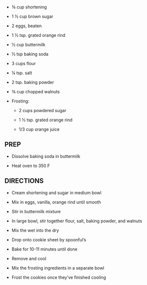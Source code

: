 - ¾ cup shortening

- 1 ½ cup brown sugar

- 2 eggs, beaten

- 1 ½ tsp. grated orange rind

- ½ cup buttermilk

- ½ tsp baking soda

- 3 cups flour

- ¼ tsp. salt

- 2 tsp. baking powder

- ¾ cup chopped walnuts

- Frosting:

  - 2 cups powdered sugar

  - 1 ½ tsp. grated orange rind

  - 1/3 cup orange juice

## PREP

- Dissolve baking soda in buttermilk

- Heat oven to 350 F

## DIRECTIONS

- Cream shortening and sugar in medium bowl

- Mix in eggs, vanilla, orange rind until smooth

- Stir in buttermilk mixture

- In large bowl, stir together flour, salt, baking powder, and walnuts

- Mix the wet into the dry

- Drop onto cookie sheet by spoonful’s

- Bake for 10-11 minutes until done

- Remove and cool

- Mix the frosting ingredients in a separate bowl

- Frost the cookies once they’ve finished cooling
